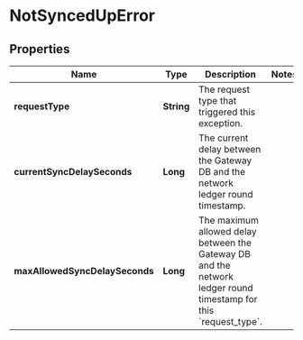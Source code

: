 

# NotSyncedUpError


## Properties

| Name | Type | Description | Notes |
|------------ | ------------- | ------------- | -------------|
|**requestType** | **String** | The request type that triggered this exception. |  |
|**currentSyncDelaySeconds** | **Long** | The current delay between the Gateway DB and the network ledger round timestamp. |  |
|**maxAllowedSyncDelaySeconds** | **Long** | The maximum allowed delay between the Gateway DB and the network ledger round timestamp for this &#x60;request_type&#x60;. |  |



